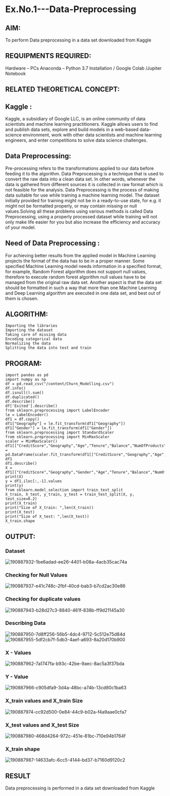 # Ex.No.1---Data-Preprocessing
## AIM:
To perform Data preprocessing in a data set downloaded from Kaggle

## REQUIPMENTS REQUIRED:
Hardware – PCs
Anaconda – Python 3.7 Installation / Google Colab /Jupiter Notebook

## RELATED THEORETICAL CONCEPT:

## Kaggle :
Kaggle, a subsidiary of Google LLC, is an online community of data scientists and machine learning practitioners. Kaggle allows users to find and publish data sets, explore and build models in a web-based data-science environment, work with other data scientists and machine learning engineers, and enter competitions to solve data science challenges.

## Data Preprocessing:

Pre-processing refers to the transformations applied to our data before feeding it to the algorithm. Data Preprocessing is a technique that is used to convert the raw data into a clean data set. In other words, whenever the data is gathered from different sources it is collected in raw format which is not feasible for the analysis.
Data Preprocessing is the process of making data suitable for use while training a machine learning model. The dataset initially provided for training might not be in a ready-to-use state, for e.g. it might not be formatted properly, or may contain missing or null values.Solving all these problems using various methods is called Data Preprocessing, using a properly processed dataset while training will not only make life easier for you but also increase the efficiency and accuracy of your model.

## Need of Data Preprocessing :

For achieving better results from the applied model in Machine Learning projects the format of the data has to be in a proper manner. Some specified Machine Learning model needs information in a specified format, for example, Random Forest algorithm does not support null values, therefore to execute random forest algorithm null values have to be managed from the original raw data set.
Another aspect is that the data set should be formatted in such a way that more than one Machine Learning and Deep Learning algorithm are executed in one data set, and best out of them is chosen.


## ALGORITHM:
```
Importing the libraries
Importing the dataset
Taking care of missing data
Encoding categorical data
Normalizing the data
Splitting the data into test and train
```
## PROGRAM:
```
import pandas as pd
import numpy as np
df = pd.read_csv("/content/Churn_Modelling.csv")
df.info()
df.isnull().sum()
df.duplicated()
df.describe()
df['Exited'].describe()
from sklearn.preprocessing import LabelEncoder
le = LabelEncoder()
df1 = df.copy()
df1["Geography"] = le.fit_transform(df1["Geography"])
df1["Gender"] = le.fit_transform(df1["Gender"])
from sklearn.preprocessing import StandardScaler
from sklearn.preprocessing import MinMaxScaler
scaler = MinMaxScaler()
df1[["CreditScore","Geography","Age","Tenure","Balance","NumOfProducts","EstimatedSalary"]] = pd.DataFrame(scaler.fit_transform(df1[["CreditScore","Geography","Age","Tenure","Balance","NumOfProducts","EstimatedSalary"]]))
df1
df1.describe()
X = df1[["CreditScore","Geography","Gender","Age","Tenure","Balance","NumOfProducts","HasCrCard","IsActiveMember","EstimatedSalary"]].values
print(X)
y = df1.iloc[:,-1].values
print(y)
from sklearn.model_selection import train_test_split
X_train, X_test, y_train, y_test = train_test_split(X, y, test_size=0.2)
print(X_train)
print("Size of X_train: ",len(X_train))
print(X_test)
print("Size of X_test: ",len(X_test))
X_train.shape
```

## OUTPUT:
### Dataset
![190887932-1be6adad-ee26-4401-b08a-4acb35cac74a](https://user-images.githubusercontent.com/94166007/191054251-ec2ea0fb-3b84-4ba0-aec2-c29f24461acd.png)
### Checking for Null Values
![190887937-e41c748c-2fbf-40cd-bab3-b7cd2ac30e86](https://user-images.githubusercontent.com/94166007/191054300-687229b3-c713-4e8d-99f3-f5cfa209f9aa.png)
### Checking for duplicate values
![190887943-b28d27c3-8840-461f-838b-ff9d21145a30](https://user-images.githubusercontent.com/94166007/191054387-65483cd7-c73c-49e3-9ff4-e8f13486b6f8.png)
### Describing Data
![190887950-7d8ff256-56b5-4dc4-9712-5c512e75d84d](https://user-images.githubusercontent.com/94166007/191054463-f6a609ca-9fd5-496e-90ea-c15d7ada4e6f.png)
![190887955-5df2cb7f-5db3-4aef-a693-8a20d170b900](https://user-images.githubusercontent.com/94166007/191054540-83ca5f6c-a5a8-4514-b5f3-39a82cb67c75.png)

### X - Values
![190887962-7a1747fa-b93c-42be-9aec-8ac5a3f37bda](https://user-images.githubusercontent.com/94166007/191054586-2ae9bde9-14b7-4183-bff0-de28504b1484.png)
### Y - Value
![190887966-c905dfa9-3d4a-48bc-a74b-13cd80c1ba63](https://user-images.githubusercontent.com/94166007/191054645-c06dced8-fb82-4264-ac8e-6dbcb96ba0e9.png)
### X_train values and X_train Size
![190887974-cc92d500-0e84-44c9-b02a-f4a9aae0cfa7](https://user-images.githubusercontent.com/94166007/191054702-85465b76-0283-45ab-a63d-ae14d0027d43.png)
### X_test values and X_test Size
![190887980-468d4264-972c-451e-81bc-710e94b1764f](https://user-images.githubusercontent.com/94166007/191054776-97868fb7-f57d-4570-81a7-b20604f23cc3.png)
### X_train shape
![190887987-14633afc-6cc5-4144-bd37-b7160d9120c2](https://user-images.githubusercontent.com/94166007/191054828-39b297ef-1188-4b4f-8d19-9ec0ce23089f.png)

## RESULT
Data preprocessing is performed in a data set downloaded from Kaggle
